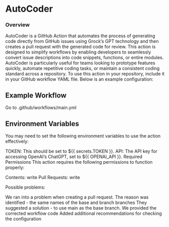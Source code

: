 # AutoCoder

### Overview

AutoCoder is a GitHub Action that automates the process of generating code directly from GitHub issues using Grock’s GPT technology and then creates a pull request with the generated code for review. This action is designed to simplify workflows by enabling developers to seamlessly convert issue descriptions into code snippets, functions, or entire modules. AutoCoder is particularly useful for teams looking to prototype features quickly, automate repetitive coding tasks, or maintain a consistent coding standard across a repository.
To use this action in your repository, include it in your GitHub workflow YAML file. Below is an example configuration:

## Example Workflow
Go to .github/workflows/main.yml

## Environment Variables
You may need to set the following environment variables to use the action effectively:

TOKEN: This should be set to ${{ secrets.TOKEN }}.
API: The API key for accessing OpenAI’s ChatGPT, set to ${{ OPENAI_API }}.
Required Permissions
This action requires the following permissions to function properly:

Contents: write
Pull Requests: write

Possible problems:

We ran into a problem when creating a pull request.
The reason was identified - the same names of the base and branch branches
They suggested a solution - to use main as the base branch.
We provided the corrected workflow code
Added additional recommendations for checking the configuration
